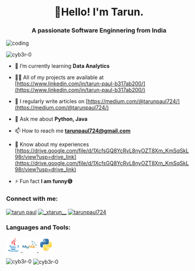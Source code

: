 <h1 align="center">👋Hello! I'm Tarun.</h1>
<h3 align="center">A passionate Software Enginnering from India</h3>

<img alt="coding" alig="center"  width="400" src="https://camo.githubusercontent.com/cae12fddd9d6982901d82580bdf321d81fb299141098ca1c2d4891870827bf17/68747470733a2f2f6d69726f2e6d656469756d2e636f6d2f6d61782f313336302f302a37513379765349765f7430696f4a2d5a2e676966">

<p align="left"> <img src="https://komarev.com/ghpvc/?username=cyb3r-0&label=Profile%20views&color=0e75b6&style=flat" alt="cyb3r-0" /> </p>

- 🌱 I’m currently learning **Data Analytics**

- 👨‍💻 All of my projects are available at [https://www.linkedin.com/in/tarun-paul-b317ab200/](https://www.linkedin.com/in/tarun-paul-b317ab200/)

- 📝 I regularly write articles on [https://medium.com/@tarunpaul724/](https://medium.com/@tarunpaul724/)

- 💬 Ask me about **Python, Java**

- 📫 How to reach me **tarunpaul724@gmail.com**

- 📄 Know about my experiences [https://drive.google.com/file/d/1XcfsGQ8YcRvL8nyOZT8Xm_KmSqSkL98r/view?usp=drive_link](https://drive.google.com/file/d/1XcfsGQ8YcRvL8nyOZT8Xm_KmSqSkL98r/view?usp=drive_link)

- ⚡ Fun fact **I am funny😅**

<h3 align="left">Connect with me:</h3>
<p align="left">
<a href="https://linkedin.com/in/tarun paul" target="blank"><img align="center" src="https://raw.githubusercontent.com/rahuldkjain/github-profile-readme-generator/master/src/images/icons/Social/linked-in-alt.svg" alt="tarun paul" height="30" width="40" /></a>
<a href="https://instagram.com/_xtarun__" target="blank"><img align="center" src="https://raw.githubusercontent.com/rahuldkjain/github-profile-readme-generator/master/src/images/icons/Social/instagram.svg" alt="_xtarun__" height="30" width="40" /></a>
<a href="https://auth.geeksforgeeks.org/user/tarunpaul724" target="blank"><img align="center" src="https://raw.githubusercontent.com/rahuldkjain/github-profile-readme-generator/master/src/images/icons/Social/geeks-for-geeks.svg" alt="tarunpaul724" height="30" width="40" /></a>
</p>

<h3 align="left">Languages and Tools:</h3>
<p align="left"> <a href="https://www.java.com" target="_blank" rel="noreferrer"> <img src="https://raw.githubusercontent.com/devicons/devicon/master/icons/java/java-original.svg" alt="java" width="40" height="40"/> </a> <a href="https://www.mysql.com/" target="_blank" rel="noreferrer"> <img src="https://raw.githubusercontent.com/devicons/devicon/master/icons/mysql/mysql-original-wordmark.svg" alt="mysql" width="40" height="40"/> </a> <a href="https://www.python.org" target="_blank" rel="noreferrer"> <img src="https://raw.githubusercontent.com/devicons/devicon/master/icons/python/python-original.svg" alt="python" width="40" height="40"/> </a> </p>

<p><img align="left" src="https://github-readme-stats.vercel.app/api/top-langs?username=cyb3r-0&show_icons=true&locale=en&layout=compact" alt="cyb3r-0" /></p>

<p>&nbsp;<img align="center" src="https://github-readme-stats.vercel.app/api?username=cyb3r-0&show_icons=true&locale=en" alt="cyb3r-0" /></p>

